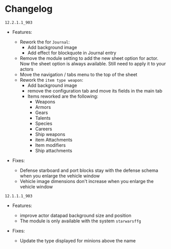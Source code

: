 # Changelog

`12.2.1.1_903`

* Features:
  * Rework the for `Journal`:
    * Add background image
    * Add effect for blockquote in Journal entry
  * Remove the module setting to add the new sheet option for actor. Now the sheet option is always available. Still need to apply it to your actors
  * Move the navigation / tabs menu to the top of the sheet
  * Rework the `item type weapon`:
    * Add background image
    * remove the configuration tab and move its fields in the main tab
    * Items reworked are the following:
      * Weapons
      * Armors
      * Gears
      * Talents
      * Species
      * Careers
      * Ship weapons
      * item Attachments
      * Item modifiers
      * Ship attachments
  
* Fixes:
  * Defense starboard and port blocks stay with the defense schema when you enlarge the vehicle window
  * Vehicle image dimensions don't increase when you enlarge the vehicle window
  
`12.1.1.1_903`

* Features:
  * improve actor datapad background size and position
  * The module is only available with the system `starwarsffg`
  
* Fixes:
  * Update the type displayed for minions above the name
  